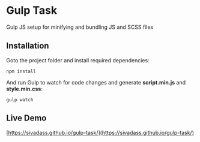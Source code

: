 # Gulp Task
Gulp JS setup for minifying and bundling JS and SCSS files

## Installation
Goto the project folder and install required dependencies:
```
npm install
```

And run Gulp to watch for code changes and generate **script.min.js** and **style.min.css**:
```
gulp watch
```

## Live Demo
[https://sivadass.github.io/gulp-task/](https://sivadass.github.io/gulp-task/)